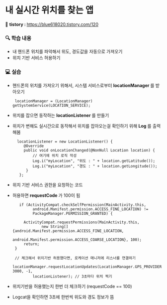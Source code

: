 # 내 실시간 위치를 찾는 앱

📝 <b> tistory : </b> https://blue618020.tistory.com/120

### 🔍 학습 내용
-  내 핸드폰 위치를 파악해서 위도, 경도값을 자동으로 가져오기
-  위치 기반 서비스 허용하기

### 💻 실습
-  핸드폰의 위치를 가져오기 위해서, 시스템 서비스로부터 <b> locationManager </b>를 받아오기

        locationManager = (LocationManager) getSystemService(LOCATION_SERVICE);

-  위치를 잡으면 동작하는 <b> locationListener </b>를 만들기
-  위치가 변해도 실시간으로 동작해서 위치를 잡아오는걸 확인하기 위해 <b> Log </b>를 출력해봄

         locationListener = new LocationListener() {
            @Override
            public void onLocationChanged(@NonNull Location location) {
                // 여기에 위치 로직 작성
                Log.i("myLocation", "위도 : " + location.getLatitude());
                Log.i("myLocation", "경도 : " + location.getLongitude());
             }
          };

-  위치 기반 서비스 권한을 요청하는 코드
-  허용하면 <b> requestCode </b>가 100이 됨 

          if (ActivityCompat.checkSelfPermission(MainActivity.this,
                android.Manifest.permission.ACCESS_FINE_LOCATION) !=
                PackageManager.PERMISSION_GRANTED) {

            ActivityCompat.requestPermissions(MainActivity.this,
                    new String[]{android.Manifest.permission.ACCESS_FINE_LOCATION,
                            android.Manifest.permission.ACCESS_COARSE_LOCATION}, 100);
            return;
        }

        // 체크해서 위치기반 허용했다면, 로케이션 매니저에 리스너를 연결하기
        locationManager.requestLocationUpdates(LocationManager.GPS_PROVIDER, 3000, -1,
                locationListener); // 3초마다 위치 찍기

-  위치기반을 허용했는지 한번 더 체크하기 (requestCode == 100)
-  Logcat을 확인하면 3초에 한번씩 위도와 경도 정보가 뜸
  

